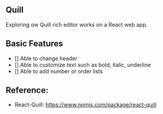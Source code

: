 ## Quill

Exploring ow Quill rich editor works on a React web app. 


## Basic Features
- [] Able to change header
- [] Able to customize text such as bold, italic, underline
- [] Able to add number or order lists

## Reference: 
- React-Quill: https://www.npmjs.com/package/react-quill